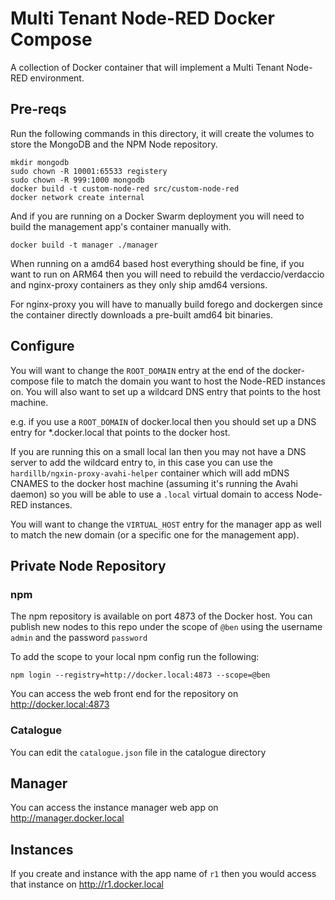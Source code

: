# Multi Tenant Node-RED Docker Compose

A collection of Docker container that will implement a Multi Tenant Node-RED environment.

## Pre-reqs

Run the following commands in this directory, it will create the volumes to store the MongoDB and the NPM Node repository.

```
mkdir mongodb
sudo chown -R 10001:65533 registery
sudo chown -R 999:1000 mongodb
docker build -t custom-node-red src/custom-node-red
docker network create internal
```

And if you are running on a Docker Swarm deployment you will need to build the management app's container manually with.

```
docker build -t manager ./manager
```

When running on a amd64 based host everything should be fine, if you want to run on ARM64 then you  will need to rebuild the verdaccio/verdaccio and nginx-proxy containers as they only ship amd64 versions.

For nginx-proxy you will have to manually build forego and dockergen since the container directly downloads a pre-built amd64 bit binaries.

## Configure

You will want to change the `ROOT_DOMAIN` entry at the end of the docker-compose file to match the domain you want to host the Node-RED instances on. You will also want to set up a wildcard DNS entry that points to the host machine.

e.g. if you use a `ROOT_DOMAIN` of docker.local then you should set up a DNS entry for \*.docker.local that points to the docker host.

If you are running this on a small local lan then you may not have a DNS server to add the wildcard entry to, in this case you can use the 
`hardillb/ngxin-proxy-avahi-helper` container which will add mDNS CNAMES to the docker host machine (assuming it's running the Avahi daemon) so you will
be able to use a `.local` virtual domain to access Node-RED instances.

You will want to change the `VIRTUAL_HOST` entry for the manager app as well to match the new domain (or a specific one for the management app).

## Private Node Repository

### npm

The npm repository is available on port 4873 of the Docker host. You can publish new nodes to this repo under the scope of `@ben` using the username `admin` and the password `password`

To add the scope to your local npm config run the following:

```
npm login --registry=http://docker.local:4873 --scope=@ben
```

You can access the web front end for the repository on http://docker.local:4873	

### Catalogue

You can edit the `catalogue.json` file in the catalogue directory

## Manager

You can access the instance manager web app on http://manager.docker.local

## Instances

If you create and instance with the app name of `r1` then you would access that instance on http://r1.docker.local